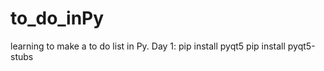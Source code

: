 # to_do_inPy
learning to make a to do list in Py. 
Day 1:
pip install pyqt5
pip install pyqt5-stubs
